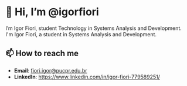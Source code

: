 # 👋 Hi, I’m @igorfiori
 
 I’m Igor Fiori, student Technology in Systems Analysis and Development. 
 I'm Igor Fiori, a student in Systems Analysis and Development.
 
 ## 📫 How to reach me
 - **Email**: fiori.igor@pucpr.edu.br
 - **LinkedIn**: https://www.linkedin.com/in/igor-fiori-779589251/
 
